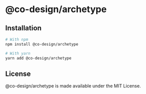 # @co-design/archetype

## Installation
```bash
# With npm
npm install @co-design/archetype

# With yarn
yarn add @co-design/archetype
```

## License
@co-design/archetype is made available under the MIT License.
